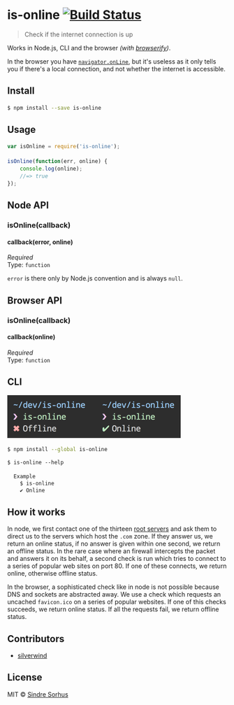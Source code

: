 # is-online [![Build Status](https://travis-ci.org/sindresorhus/is-online.svg?branch=master)](https://travis-ci.org/sindresorhus/is-online)

> Check if the internet connection is up

Works in Node.js, CLI and the browser *(with [browserify](http://browserify.org))*.

In the browser you have [`navigator.onLine`](https://developer.mozilla.org/en-US/docs/Web/API/NavigatorOnLine.onLine), but it's useless as it only tells you if there's a local connection, and not whether the internet is accessible.


## Install

```sh
$ npm install --save is-online
```


## Usage

```js
var isOnline = require('is-online');

isOnline(function(err, online) {
	console.log(online);
	//=> true
});
```


## Node API

### isOnline(callback)

#### callback(error, online)

*Required*  
Type: `function`

`error` is there only by Node.js convention and is always `null`.


## Browser API

### isOnline(callback)

#### callback(online)

*Required*  
Type: `function`


## CLI

<img src="screenshot.png" width="397">

```sh
$ npm install --global is-online
```

```
$ is-online --help

  Example
    $ is-online
    ✔︎ Online
```


## How it works

In node, we first contact one of the thirteen [root servers](https://www.iana.org/domains/root/servers) and ask them to direct us to the servers which host the `.com` zone. If they answer us, we return an online status, if no answer is given within one second, we return an offline status. In the rare case where an firewall intercepts the packet and answers it on its behalf, a second check is run which tries to connect to a series of popular web sites on port 80. If one of these connects, we return online, otherwise offline status.

In the browser, a sophisticated check like in node is not possible because DNS and sockets are abstracted away. We use a check which requests an uncached `favicon.ico` on a series of popular websites. If one of this checks succeeds, we return online status. If all the requests fail, we return offline status.


## Contributors

- [silverwind](https://github.com/silverwind)


## License

MIT © [Sindre Sorhus](http://sindresorhus.com)
